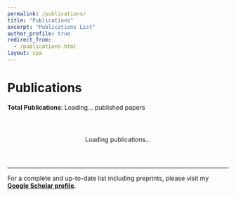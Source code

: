 ```yaml
---
permalink: /publications/
title: "Publications"
excerpt: "Publications List"
author_profile: true
redirect_from:
  - /publications.html
layout: spa
---
```


# Publications

**Total Publications**: <span id="total-count">Loading...</span> published papers

<div id="publications-loading" style="text-align: center; padding: 2em;">
  <p>Loading publications...</p>
</div>

<div id="publications-container"></div>

---

For a complete and up-to-date list including preprints, please visit my [**Google Scholar profile**](https://scholar.google.com/citations?hl=zh-CN&user=AUpqepUAAAAJ&view_op=list_works&sortby=pubdate).

<script>
// Normalize author name from various formats to "First Last"
function normalizeAuthorName(authorName) {
  authorName = authorName.trim();
  
  if (authorName.includes(',')) {
    // Handle "Last, First" format
    const parts = authorName.split(',');
    if (parts.length === 2) {
      const lastName = parts[0].trim();
      const firstName = parts[1].trim();
      
      // Normalize case
      const normalizedLast = normalizeCase(lastName);
      const normalizedFirst = normalizeCase(firstName);
      
      return `${normalizedFirst} ${normalizedLast}`;
    }
  }
  
  // Already in "First Last" format, just normalize case
  return normalizeCase(authorName);
}

// Normalize case of names (handle ALL CAPS -> Proper Case)
function normalizeCase(name) {
  if (name === name.toUpperCase()) {
    // Handle ALL CAPS case
    return name.split('-').map(part => 
      part.charAt(0) + part.slice(1).toLowerCase()
    ).join('-');
  }
  return name; // Keep existing case
}

// Normalize author field string
function normalizeAuthors(authorString) {
  if (!authorString) return authorString;
  
  // Split by 'and' (case insensitive)
  const authors = authorString.split(/\s+and\s+/i);
  
  // Normalize each author
  const normalizedAuthors = authors.map(author => normalizeAuthorName(author));
  
  // Join back with ' and '
  return normalizedAuthors.join(' and ');
}

// Parse BibTeX content with automatic author normalization
function parseBibtex(bibtexText) {
  const entries = [];
  const regex = /@(\w+)\s*\{\s*([^,]+),\s*([\s\S]*?)\n\}/g;
  let match;
  
  while ((match = regex.exec(bibtexText)) !== null) {
    const [, type, key, fieldsStr] = match;
    const fields = {};
    
    // Parse fields
    const fieldRegex = /(\w+)\s*=\s*\{([^{}]*(?:\{[^{}]*\}[^{}]*)*)\}|(\w+)\s*=\s*"([^"]*)"/g;
    let fieldMatch;
    
    while ((fieldMatch = fieldRegex.exec(fieldsStr)) !== null) {
      const fieldName = fieldMatch[1] || fieldMatch[3];
      let fieldValue = fieldMatch[2] || fieldMatch[4];
      
      if (fieldName && fieldValue) {
        fieldValue = fieldValue.trim();
        
        // Auto-normalize author field
        if (fieldName.toLowerCase() === 'author') {
          fieldValue = normalizeAuthors(fieldValue);
        }
        
        fields[fieldName.toLowerCase()] = fieldValue;
      }
    }
    
    entries.push({
      type: type.toLowerCase(),
      key: key.trim(),
      fields: fields
    });
  }
  
  return entries;
}

// Get venue badge class based on venue name
function getVenueBadge(venue) {
  const venueUpper = venue.toUpperCase();
  
  if (venueUpper.includes('NATURE')) {
    return 'nature';
  } else if (venueUpper.includes('NEURIPS') || venueUpper.includes('NIPS')) {
    return 'neurips';
  } else if (venueUpper.includes('ICML')) {
    return 'icml';
  } else if (venueUpper.includes('ICLR')) {
    return 'iclr';
  } else if (venueUpper.includes('AAAI') || venueUpper.includes('IJCAI')) {
    return 'ai-conference';
  } else if (venueUpper.includes('BIOINFORMATICS') || venueUpper.includes('BMC') || venueUpper.includes('PLOS')) {
    return 'bio-journal';
  } else if (venueUpper.includes('IEEE') || venueUpper.includes('ACM')) {
    return 'cs-journal';
  }
  return 'other';
}

// Check if entry is preprint (arXiv or bioRxiv)
function isPreprint(entry) {
  const venue = entry.fields.journal || entry.fields.booktitle || entry.fields.publisher || '';
  const venueLower = venue.toLowerCase();
  
  return venueLower.includes('arxiv') || 
         venueLower.includes('biorxiv') ||
         venueLower.includes('bioarxiv') ||
         (entry.fields.eprint && (entry.fields.eprint.includes('arxiv') || entry.fields.eprint.includes('biorxiv')));
}

// Get venue display name
function getVenueDisplay(entry) {
  if (entry.fields.journal) {
    return entry.fields.journal;
  } else if (entry.fields.booktitle) {
    return entry.fields.booktitle;
  } else if (entry.fields.publisher) {
    return entry.fields.publisher;
  }
  return '';
}

// Format authors in Chicago style with special markings
function formatAuthors(authorsString, entry) {
  if (!authorsString) return 'Unknown authors';
  
  // Get special author markers from BibTeX fields
  const cofirstAuthors = entry.fields.cofirst ? entry.fields.cofirst.split(',').map(name => name.trim()) : [];
  const correspondingAuthors = entry.fields.corresponding ? entry.fields.corresponding.split(',').map(name => name.trim()) : [];
  
  // Split authors by 'and' and clean up
  const authors = authorsString.split(' and ').map(author => author.trim());
  
  // Format each author for Chicago style (First Last format, no internal commas)
  const formattedAuthors = authors.map((author, index) => {
    // Clean up the author name (remove extra whitespace)
    let cleanAuthor = author.trim();
    
    // For Chicago style, we keep names in "First Last" format for display
    // but we need to handle "Last, First" format if it exists in BibTeX
    let displayName;
    if (cleanAuthor.includes(',')) {
      // Convert "Last, First" to "First Last"
      const parts = cleanAuthor.split(',').map(p => p.trim());
      if (parts.length === 2) {
        displayName = `${parts[1]} ${parts[0]}`;
      } else {
        displayName = cleanAuthor;
      }
    } else {
      // Already in "First Last" format
      displayName = cleanAuthor;
    }
    
    // Debug logging
    console.log(`Processing author: "${cleanAuthor}" -> "${displayName}"`);
    console.log(`Cofirst authors:`, cofirstAuthors);
    console.log(`Corresponding authors:`, correspondingAuthors);
    
    // Precise full name matching function with debugging
    const matchesFullName = (authorName, targetName) => {
      const normalizeName = (name) => {
        name = name.toLowerCase().trim();
        // Convert "Last, First" to "First Last" for comparison
        if (name.includes(',')) {
          const [last, first] = name.split(',').map(p => p.trim());
          return `${first} ${last}`;
        }
        return name;
      };
      
      const normalizedAuthor = normalizeName(authorName);
      const normalizedTarget = normalizeName(targetName);
      
      // Debug logging
      console.log(`Matching: "${normalizedAuthor}" vs "${normalizedTarget}" = ${normalizedAuthor === normalizedTarget}`);
      
      // Must match the complete normalized name
      return normalizedAuthor === normalizedTarget;
    };
    
    // Check if this author is a co-first author (full name match only)
    const isCoFirst = cofirstAuthors.some(name => 
      matchesFullName(displayName, name) || matchesFullName(cleanAuthor, name)
    );
    
    // Check if this author is a corresponding author (full name match only)
    const isCorresponding = correspondingAuthors.some(name => 
      matchesFullName(displayName, name) || matchesFullName(cleanAuthor, name)
    );
    
    // Bold my name (check for various formats)
    if (displayName.toLowerCase().includes('guangyong') && displayName.toLowerCase().includes('chen')) {
      displayName = `<strong>${displayName}</strong>`;
    }
    
    // Add markers
    let markers = '';
    if (isCoFirst) {
      markers += '<sup class="author-marker cofirst">†</sup>';
    }
    if (isCorresponding) {
      markers += '<sup class="author-marker corresponding">*</sup>';
    }
    
    return displayName + markers;
  });
  
  // Join with Chicago style formatting
  let result;
  if (formattedAuthors.length === 1) {
    result = formattedAuthors[0];
  } else if (formattedAuthors.length === 2) {
    result = `${formattedAuthors[0]}, and ${formattedAuthors[1]}`;
  } else {
    const lastAuthor = formattedAuthors[formattedAuthors.length - 1];
    const otherAuthors = formattedAuthors.slice(0, -1);
    result = `${otherAuthors.join(', ')}, and ${lastAuthor}`;
  }
  
  // Add legend if there are special authors
  let legend = '';
  if (cofirstAuthors.length > 0 || correspondingAuthors.length > 0) {
    const legendParts = [];
    if (cofirstAuthors.length > 0) {
      legendParts.push('<sup class="author-marker cofirst">†</sup> Co-first author');
    }
    if (correspondingAuthors.length > 0) {
      legendParts.push('<sup class="author-marker corresponding">*</sup> Corresponding author');
    }
    legend = `<div class="author-legend">${legendParts.join(', ')}</div>`;
  }
  
  return result + legend;
}

// Format citation in Chicago style
function formatChicagoCitation(entry) {
  const title = entry.fields.title || 'Untitled';
  const authors = formatAuthors(entry.fields.author, entry);
  const year = entry.fields.year || 'n.d.';
  
  let citation = `${authors}. "${title}."`;
  
  if (entry.fields.journal) {
    // Journal article
    const journal = entry.fields.journal;
    const volume = entry.fields.volume;
    const number = entry.fields.number;
    const pages = entry.fields.pages;
    
    citation += ` <em>${journal}</em>`;
    if (volume) {
      citation += ` ${volume}`;
      if (number) {
        citation += `, no. ${number}`;
      }
    }
    citation += ` (${year})`;
    if (pages) {
      citation += `: ${pages}`;
    }
    citation += '.';
    
  } else if (entry.fields.booktitle) {
    // Conference paper
    const booktitle = entry.fields.booktitle;
    const pages = entry.fields.pages;
    
    citation += ` In <em>${booktitle}</em>`;
    if (pages) {
      citation += `, ${pages}`;
    }
    citation += `. ${year}.`;
    
  } else if (entry.fields.publisher) {
    // Book or other publication
    const publisher = entry.fields.publisher;
    citation += ` ${publisher}, ${year}.`;
  } else {
    citation += ` ${year}.`;
  }
  
  return citation;
}

// Render publications from BibTeX
function renderPublications() {
  fetch('/pub.bib')
    .then(response => response.text())
    .then(bibtexText => {
      const entries = parseBibtex(bibtexText);
      
      // Filter out preprints (arXiv and bioRxiv)
      const publishedEntries = entries.filter(entry => !isPreprint(entry));
      
      // Group by year
      const groupedByYear = {};
      publishedEntries.forEach(entry => {
        const year = parseInt(entry.fields.year) || 'Unknown';
        if (!groupedByYear[year]) {
          groupedByYear[year] = [];
        }
        groupedByYear[year].push(entry);
      });
      
      // Sort years (newest first)
      const sortedYears = Object.keys(groupedByYear).sort((a, b) => {
        if (a === 'Unknown') return 1;
        if (b === 'Unknown') return -1;
        return parseInt(b) - parseInt(a);
      });
      
      const container = document.getElementById('publications-container');
      const loadingDiv = document.getElementById('publications-loading');
      loadingDiv.style.display = 'none';
      container.innerHTML = '';
      
      sortedYears.forEach(year => {
        // Create year section
        const yearSection = document.createElement('div');
        yearSection.className = 'year-section';
        
        const yearHeader = document.createElement('h3');
        yearHeader.className = 'year-header';
        yearHeader.innerHTML = `${year} <span class="year-count">(${groupedByYear[year].length} papers)</span>`;
        yearSection.appendChild(yearHeader);
        
        const yearPapers = document.createElement('div');
        yearPapers.className = 'year-papers';
        
        groupedByYear[year].forEach((entry, index) => {
          const paperDiv = document.createElement('div');
          paperDiv.className = 'publication-item';
          
          const venue = getVenueDisplay(entry);
          const venueClass = getVenueBadge(venue);
          const chicagoCitation = formatChicagoCitation(entry);
          
          paperDiv.innerHTML = `
            <div class="paper-number">${groupedByYear[year].length - index}</div>
            <div class="paper-content">
              ${venue ? `<div class="paper-badge ${venueClass}">${venue}</div>` : ''}
              <div class="chicago-citation">${chicagoCitation}</div>
              
              <div class="paper-links">
                ${entry.fields.url ? `<a href="${entry.fields.url}" target="_blank">📄 Paper</a>` : ''}
                ${entry.fields.doi ? `<a href="https://doi.org/${entry.fields.doi}" target="_blank">🔗 DOI</a>` : ''}
                ${entry.fields.code ? `<a href="${entry.fields.code}" target="_blank">💻 Code</a>` : ''}
              </div>
            </div>
          `;
          
          yearPapers.appendChild(paperDiv);
        });
        
        yearSection.appendChild(yearPapers);
        container.appendChild(yearSection);
      });
      
      // Update counts
      document.getElementById('total-count').textContent = publishedEntries.length;
    })
    .catch(error => {
      console.error('Error loading BibTeX file:', error);
      const loadingDiv = document.getElementById('publications-loading');
      loadingDiv.innerHTML = '<p>Error loading publications. Please check if pub.bib file is accessible.</p>';
    });
}

// Load publications when page loads
document.addEventListener('DOMContentLoaded', renderPublications);
</script>